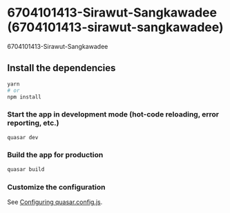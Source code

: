 # 6704101413-Sirawut-Sangkawadee (6704101413-sirawut-sangkawadee)

6704101413-Sirawut-Sangkawadee

## Install the dependencies
```bash
yarn
# or
npm install
```

### Start the app in development mode (hot-code reloading, error reporting, etc.)
```bash
quasar dev
```


### Build the app for production
```bash
quasar build
```

### Customize the configuration
See [Configuring quasar.config.js](https://v2.quasar.dev/quasar-cli-webpack/quasar-config-js).
